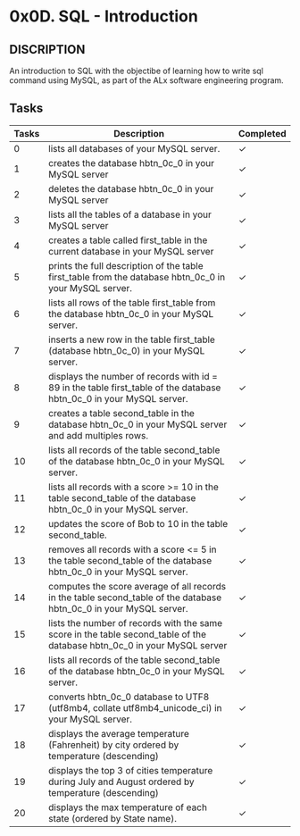 # 0x0D. SQL - Introduction

## DISCRIPTION
An introduction to SQL with the objectibe of learning how to write sql command using MySQL, as part of the ALx software engineering program.

## Tasks
|Tasks| Description | Completed |
|-----|-------------| ----------|
|0 |lists all databases of your MySQL server.| &check;|
|1 |creates the database hbtn_0c_0 in your MySQL server| &check;|
|2 |deletes the database hbtn_0c_0 in your MySQL server | &check; |
|3 |lists all the tables of a database in your MySQL server | &check;|
|4 |creates a table called first_table in the current database in your MySQL server | &check;
|5 |prints the full description of the table first_table from the database hbtn_0c_0 in your MySQL server. | &check; |
|6 |lists all rows of the table first_table from the database hbtn_0c_0 in your MySQL server.| &check;|
|7 |inserts a new row in the table first_table (database hbtn_0c_0) in your MySQL server.| &check;
|8 |displays the number of records with id = 89 in the table first_table of the database hbtn_0c_0 in your MySQL server.| &check;|
|9 |creates a table second_table in the database hbtn_0c_0 in your MySQL server and add multiples rows.| &check;|
|10|lists all records of the table second_table of the database hbtn_0c_0 in your MySQL server.|&check;|
|11|lists all records with a score >= 10 in the table second_table of the database hbtn_0c_0 in your MySQL server.| &check;|
|12|updates the score of Bob to 10 in the table second_table. |&check;|
|13|removes all records with a score <= 5 in the table second_table of the database hbtn_0c_0 in your MySQL server.|&check;
|14|computes the score average of all records in the table second_table of the database hbtn_0c_0 in your MySQL server.|&check;|
|15|lists the number of records with the same score in the table second_table of the database hbtn_0c_0 in your MySQL server|&check;|
|16|lists all records of the table second_table of the database hbtn_0c_0 in your MySQL server.|&check;|
|17|converts hbtn_0c_0 database to UTF8 (utf8mb4, collate utf8mb4_unicode_ci) in your MySQL server.|&check;|
|18|displays the average temperature (Fahrenheit) by city ordered by temperature (descending)|&check;|
|19|displays the top 3 of cities temperature during July and August ordered by temperature (descending)|&check;|
|20|displays the max temperature of each state (ordered by State name).|&check;|
